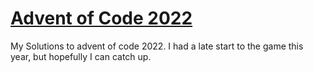 # [Advent of Code 2022](https://adventofcode.com/2022/)

My Solutions to advent of code 2022.
I had a late start to the game this year, but hopefully I can catch up.
